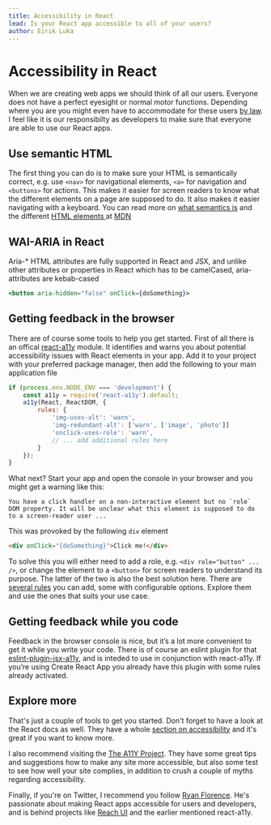```yaml
---
title: Accessibility in React
lead: Is your React app accessible to all of your users?
author: Eirik Luka     
---
```


# Accessibility in React

When we are creating web apps we should think of all our users. Everyone does not have a perfect eyesight or normal motor functions. Depending where you are you might even have to accommodate for these users [by law](https://medium.com/confrere/its-illegal-to-have-an-inaccessible-website-in-norway-and-that-s-good-news-for-all-of-us-b59a9e929d54). I feel like it is our responsibilty as developers to make sure that everyone are able to use our React apps.

## Use semantic HTML

The first thing you can do is to make sure your HTML is semantically correct, e.g. use `<nav>` for navigational elements, `<a>` for navigation and `<buttons>` for actions. This makes it easier for screen readers to know what the different elements on a page are supposed to do. It also makes it easier navigating with a keyboard. You can read more on [what semantics is](https://developer.mozilla.org/en-US/docs/Glossary/Semantics) and the different [HTML elements ](https://developer.mozilla.org/en-US/docs/Web/HTML/Element) at [MDN](https://developer.mozilla.org/en-US/)

## WAI-ARIA in React

Aria-\* HTML attributes are fully supported in React and JSX, and unlike other attributes or properties in React which has to be camelCased, aria-attributes are kebab-cased

```jsx
<button aria-hidden="false" onClick={doSomething}>
```

## Getting feedback in the browser

There are of course some tools to help you get started. First of all there is an offical [react-a11y](https://github.com/reactjs/react-a11y)
module. It identifies and warns you about potential accessibility issues with React elements in your app. Add it to your project with your preferred package manager, then add the following to your main application file

```javascript
if (process.env.NODE_ENV === 'development') {
    const a11y = require('react-a11y').default;
    a11y(React, ReactDOM, {
        rules: {
            'img-uses-alt': 'warn',
            'img-redundant-alt': ['warn', ['image', 'photo']]
            'onclick-uses-role': 'warn',
            // ... add additional rules here
        }
    });
}
```

What next? Start your app and open the console in your browser and you might get a warning like this:

```
You have a click handler on a non-interactive element but no `role` DOM property. It will be unclear what this element is supposed to do to a screen-reader user ...
```

This was provoked by the following `div` element

```html
<div onClick="{doSomething}">Click me!</div>
```

To solve this you will either need to add a role, e.g. `<div role="button" ... />`, or change the element to a `<button>` for screen readers to understand its purpose. The latter of the two is also the best solution here.
There are [several rules](https://github.com/reactjs/react-a11y/tree/master/docs/rules) you can add, some with configurable options. Explore them and use the ones that suits your use case.

## Getting feedback while you code

Feedback in the browser console is nice, but it’s a lot more convenient to get it while you write your code. There is of course an eslint plugin for that [eslint-plugin-jsx-a11y](https://github.com/evcohen/eslint-plugin-jsx-a11y), and is inteded to use in conjunction with react-a11y. If you’re using Create React App you already have this plugin with some rules already activated.

## Explore more

That's just a couple of tools to get you started. Don't forget to have a look at the React docs as well. They have a whole [section on accessibility](https://reactjs.org/docs/accessibility.html) and it's great if you want to know more.

I also recommend visiting the [The A11Y Project](https://a11yproject.com/). They have some great tips and suggestions how to make any site more accessible, but also some test to see how well your site complies, in addition to crush a couple of myths regarding accessibility.

Finally, if you're on Twitter, I recommend you follow [Ryan Florence](https://twitter.com/ryanflorence). He's passionate about making React apps accessible for users and developers, and is behind projects like [Reach UI](https://ui.reach.tech/) and the earlier mentioned react-a11y.
